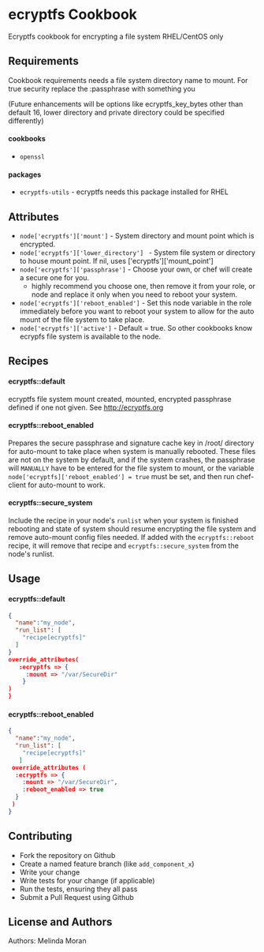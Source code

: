 ecryptfs Cookbook
====================
Ecryptfs cookbook for encrypting a file system RHEL/CentOS only 


Requirements
------------
Cookbook requirements needs a file system directory name to mount. 
For true security replace the :passphrase with something you 

(Future enhancements will be options like ecryptfs_key_bytes other than default 16, 
lower directory and private directory could be specified differently)

#### cookbooks
- `openssl` 

#### packages
- `ecryptfs-utils` - ecryptfs needs this package installed for RHEL

Attributes
----------
* `node['ecryptfs']['mount']` - System directory and mount point which is encrypted. 
* `node['ecryptfs']['lower_directory'] ` - System file system or directory to house mount point. If nil, uses ['ecryptfs']['mount_point']
* `node['ecryptfs']['passphrase']` - Choose your own, or chef will create a secure one for you.
  - highly recommend you choose one, then remove it from your role, or node and replace it only when you need to reboot
    your system. 
* `node['ecryptfs']['reboot_enabled']` - Set this node variable in the role immediately before you want to reboot your system to allow for the auto mount of the file system to take place.
* `node['ecryptfs']['active']` - Default = true.  So other cookbooks know ecrypfs file system is available to the node.

Recipes
-------

#### ecryptfs::default
ecryptfs file system mount created, mounted, encrypted passphrase defined if one not given. See http://ecryptfs.org

#### ecryptfs::reboot_enabled
Prepares the secure passphrase and signature cache key in /root/ directory for auto-mount to take place when system 
is manually rebooted.  These files are not on the system by default, and if the system crashes, the passphrase will 
`MANUALLY` have to be entered for the file system to mount, or the variable `node['ecryptfs]['reboot_enabled'] = true` 
must be set, and then run chef-client for auto-mount to work.

#### ecryptfs::secure_system
Include the recipe in your node's `runlist` when your system is finished rebooting and state of system should resume 
encrypting the file system and remove auto-mount config files needed.  If added with the `ecryptfs::reboot` recipe, it
will remove that recipe and `ecryptfs::secure_system` from the node's runlist.


Usage
-----

#### ecryptfs::default
```json
{
  "name":"my_node",
  "run_list": [
    "recipe[ecryptfs]"
  ]
}
override_attributes(
   :ecryptfs => {  
     :mount => "/var/SecureDir" 
    }
)
}
```

#### ecryptfs::reboot_enabled
```json
{
  "name":"my_node",
  "run_list": [
    "recipe[ecryptfs]"
   ]
 override_attributes (
  :ecryptfs => {
    :mount => "/var/SecureDir", 
    :reboot_enabled => true
  }
 )  
}
```


Contributing
------------

*  Fork the repository on Github
*  Create a named feature branch (like `add_component_x`)
*  Write your change
*  Write tests for your change (if applicable)
*  Run the tests, ensuring they all pass
*  Submit a Pull Request using Github

License and Authors
-------------------
Authors: Melinda Moran 

